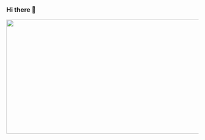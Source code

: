 ### Hi there 👋
<div align="center">
  <img src="https://www.flaticon.com/free-icon/python_5968350" width="600" height="300"/>
</div>


<!--
**zainnaeem64/zainnaeem64** is a ✨ _special_ ✨ repository because its `README.md` (this file) appears on your GitHub profile.

Here are some ideas to get you started:

- 🔭 I’m currently working on 
- 🌱 I’m currently learning Azure for Data Engineering
- 👯 I’m looking to collaborate on Data related Projects
- 🤔 I’m looking for help with ...
- 📫 How to reach me: zainnaeem35@gmail.com , 
- ⚡ Linkdin:
-->
